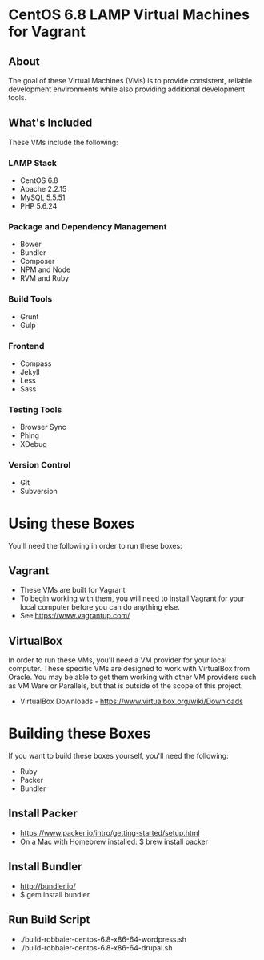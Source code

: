 # CentOS 6.8 LAMP Virtual Machines for Vagrant

## About
The goal of these Virtual Machines (VMs) is to provide consistent, reliable development environments while also providing additional development tools.

## What's Included
These VMs include the following:

### LAMP Stack
* CentOS 6.8
* Apache 2.2.15
* MySQL 5.5.51
* PHP 5.6.24

### Package and Dependency Management
* Bower
* Bundler
* Composer
* NPM and Node
* RVM and Ruby

### Build Tools
* Grunt
* Gulp

### Frontend
* Compass
* Jekyll
* Less
* Sass

### Testing Tools
* Browser Sync
* Phing
* XDebug

### Version Control
* Git
* Subversion

# Using these Boxes
You'll need the following in order to run these boxes:

## Vagrant
* These VMs are built for Vagrant
* To begin working with them, you will need to install Vagrant for your local computer before you can do anything else. 
* See https://www.vagrantup.com/

## VirtualBox
In order to run these VMs, you'll need a VM provider for your local computer. These specific VMs are designed to work with VirtualBox from Oracle. You may be able to get them working with other VM providers such as VM Ware or Parallels, but that is outside of the scope of this project.
* VirtualBox Downloads - https://www.virtualbox.org/wiki/Downloads
    
# Building these Boxes
If you want to build these boxes yourself, you'll need the following:
* Ruby
* Packer
* Bundler

## Install Packer
* https://www.packer.io/intro/getting-started/setup.html
* On a Mac with Homebrew installed: $ brew install packer

## Install Bundler
* http://bundler.io/
* $ gem install bundler

## Run Build Script
* ./build-robbaier-centos-6.8-x86-64-wordpress.sh
* ./build-robbaier-centos-6.8-x86-64-drupal.sh
